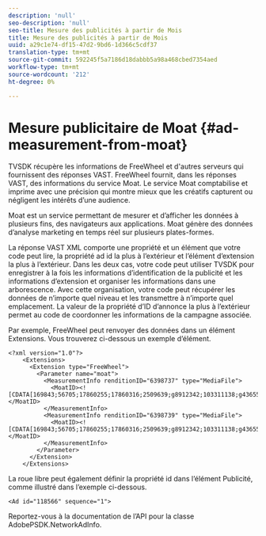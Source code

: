 ```yaml
---
description: 'null'
seo-description: 'null'
seo-title: Mesure des publicités à partir de Mois
title: Mesure des publicités à partir de Mois
uuid: a29c1e74-df15-47d2-9bd6-1d366c5cdf37
translation-type: tm+mt
source-git-commit: 592245f5a7186d18dabbb5a98a468cbed7354aed
workflow-type: tm+mt
source-wordcount: '212'
ht-degree: 0%

---
```



# Mesure publicitaire de Moat {#ad-measurement-from-moat}

TVSDK récupère les informations de FreeWheel et d&#39;autres serveurs qui fournissent des réponses VAST. FreeWheel fournit, dans les réponses VAST, des informations du service Moat. Le service Moat comptabilise et imprime avec une précision qui montre mieux que les créatifs capturent ou négligent les intérêts d’une audience.

Moat est un service permettant de mesurer et d’afficher les données à plusieurs fins, des navigateurs aux applications. Moat génère des données d’analyse marketing en temps réel sur plusieurs plates-formes.

La réponse VAST XML comporte une propriété et un élément que votre code peut lire, la propriété ad id la plus à l’extérieur et l’élément d’extension la plus à l’extérieur. Dans les deux cas, votre code peut utiliser TVSDK pour enregistrer à la fois les informations d’identification de la publicité et les informations d’extension et organiser les informations dans une arborescence. Avec cette organisation, votre code peut récupérer les données de n’importe quel niveau et les transmettre à n’importe quel emplacement. La valeur de la propriété d’ID d’annonce la plus à l’extérieur permet au code de coordonner les informations de la campagne associée.

Par exemple, FreeWheel peut renvoyer des données dans un élément Extensions. Vous trouverez ci-dessous un exemple d’élément.

```
<?xml version="1.0"?> 
    <Extensions> 
      <Extension type="FreeWheel"> 
        <Parameter name="moat"> 
          <MeasurementInfo renditionID="6398737" type="MediaFile"> 
            <MoatID><![CDATA[169843;56705;17860255;17860316;2509639;g8912342;103311138;g436558;530633]]></MoatID> 
          </MeasurementInfo> 
          <MeasurementInfo renditionID="6398739" type="MediaFile"> 
            <MoatID><![CDATA[169843;56705;17860255;17860316;2509639;g8912342;103311138;g436558;530633]]></MoatID> 
          </MeasurementInfo> 
        </Parameter> 
      </Extension> 
    </Extensions> 
```

La roue libre peut également définir la propriété id dans l’élément Publicité, comme illustré dans l’exemple ci-dessous.

```
<Ad id="118566" sequence="1">
```

Reportez-vous à la documentation de l’API pour la classe AdobePSDK.NetworkAdInfo.
